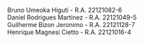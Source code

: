 Bruno Umeoka Higuti - R.A. 22121082-6 <br>
Daniel Rodrigues Martinez - R.A. 22121049-5 <br>
Guilherme Bizon Jeronimo - R.A. 22121128-7 <br>
Henrique Magnesi Cietto - R.A. 22121016-4 <br>
